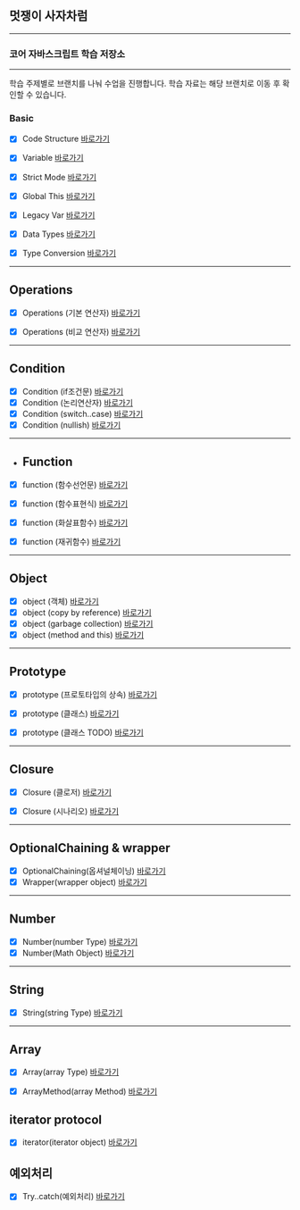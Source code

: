 


## 멋쟁이 사자차럼
---

### 코어 자바스크립트 학습 저장소

---

학습 주제별로 브랜치를 나눠 수업을 진행합니다.
학습 자료는 해당 브랜치로 이동 후 확인할 수 있습니다.



### Basic

- [x] Code Structure [바로가기](https://github.com/gofla1996/corejs/blob/01.core/client/chapter/core/01.codeStructure.js)
- [x] Variable [바로가기](https://github.com/gofla1996/corejs/blob/01.core/client/chapter/core/02.variables.js)
- [x] Strict Mode [바로가기](https://github.com/gofla1996/corejs/blob/01.core/client/chapter/core/03.strictMode.js)
- [x] Global This [바로가기](https://github.com/gofla1996/corejs/blob/01.core/client/chapter/core/04.globalThis.js)
- [x] Legacy Var [바로가기](https://github.com/gofla1996/corejs/blob/01.core/client/chapter/core/05.legacyVar.js)
- [x] Data Types [바로가기](https://github.com/gofla1996/corejs/blob/01.core/client/chapter/core/06.dataTypes.js)
- [x] Type Conversion [바로가기](https://github.com/gofla1996/corejs/blob/01.core/client/chapter/core/07.typeConversion.js)



---

## Operations
- [x] Operations (기본 연산자) [바로가기](https://github.com/gofla1996/corejs/blob/01.core/client/chapter/core/08-1.operation.js)
- [x] Operations (비교 연산자) [바로가기](https://github.com/gofla1996/corejs/blob/01.core/client/chapter/core/08-2.operation.js)


---
## Condition
- [x] Condition (if조건문) [바로가기](https://github.com/gofla1996/corejs/blob/01.core/client/chapter/core/09-1.conditions.js)
- [x] Condition (논리연산자) [바로가기](https://github.com/gofla1996/corejs/blob/01.core/client/chapter/core/09-2.conditions.js)
- [x] Condition (switch..case) [바로가기](https://github.com/gofla1996/corejs/blob/01.core/client/chapter/core/09-3.conditions.js)
- [x] Condition (nullish) [바로가기](https://github.com/gofla1996/corejs/blob/01.core/client/chapter/core/09-4.conditions.js)

---
- ## Function
- [x] function (함수선언문) [바로가기](https://github.com/gofla1996/corejs/blob/01.core/client/chapter/core/11-1.function.js)
- [x] function (함수표현식) [바로가기](https://github.com/gofla1996/corejs/blob/01.core/client/chapter/core/11-2.function.js)
- [x] function (화살표함수) [바로가기](https://github.com/gofla1996/corejs/blob/01.core/client/chapter/core/11-3.function.js)
- [x] function (재귀함수) [바로가기](https://github.com/gofla1996/corejs/blob/01.core/client/chapter/core/11-4.function.js)


---

## Object
- [x] object (객체) [바로가기](https://github.com/gofla1996/corejs/blob/01.core/client/chapter/core/12-1.object.js)
- [x] object (copy by reference) [바로가기](https://github.com/gofla1996/corejs/blob/01.core/client/chapter/core/12-2.object.js)
- [x] object (garbage collection) [바로가기](https://github.com/gofla1996/corejs/blob/01.core/client/chapter/core/12-3.object.js)
- [x] object (method and this) [바로가기](https://github.com/gofla1996/corejs/blob/01.core/client/chapter/core/12-4.object.js)
- ---
## Prototype
- [x] prototype (프로토타입의 상속) [바로가기](https://github.com/gofla1996/corejs/blob/01.core/client/chapter/core/13-1.prototype.js)
- [x] prototype (클래스) [바로가기](https://github.com/gofla1996/corejs/blob/01.core/client/chapter/core/13-2.classes.js)
- [x] prototype (클래스 TODO) [바로가기](https://github.com/gofla1996/corejs/blob/01.core/client/chapter/core/13-3.classes.js)



---
## Closure
- [x] Closure (클로저) [바로가기](https://github.com/gofla1996/corejs/blob/01.core/client/chapter/core/14-1.closure.js)
- [x] Closure (시나리오) [바로가기](https://github.com/gofla1996/corejs/blob/01.core/client/chapter/core/14-2.closure.js)



---
## OptionalChaining & wrapper
- [x] OptionalChaining(옵셔널체이닝) [바로가기](https://github.com/gofla1996/corejs/blob/01.core/client/chapter/core/15.Optional.js)
- [x] Wrapper(wrapper object) [바로가기](https://github.com/gofla1996/corejs/blob/01.core/client/chapter/core/16.wrapper.js)

---
## Number
- [x] Number(number Type) [바로가기](https://github.com/gofla1996/corejs/blob/01.core/client/chapter/core/17-1.number.js)
- [x] Number(Math Object) [바로가기](https://github.com/gofla1996/corejs/blob/01.core/client/chapter/core/17-2.number.js)
---
## String
- [x] String(string Type) [바로가기](https://github.com/gofla1996/corejs/blob/01.core/client/chapter/core/18.string.js)
---
## Array
- [x] Array(array Type) [바로가기](https://github.com/gofla1996/corejs/blob/01.core/client/chapter/core/19.array.js)
- [x] ArrayMethod(array Method) [바로가기](https://github.com/gofla1996/corejs/blob/01.core/client/chapter/core/20.arrayMethod.js)


## iterator protocol
- [x] iterator(iterator object) [바로가기](https://github.com/gofla1996/corejs/blob/01.core/client/chapter/core/21.iterator.js)


## 예외처리
- [x] Try..catch(예외처리) [바로가기](https://github.com/gofla1996/corejs/blob/01.core/client/chapter/core/22.tryCatch.js)






